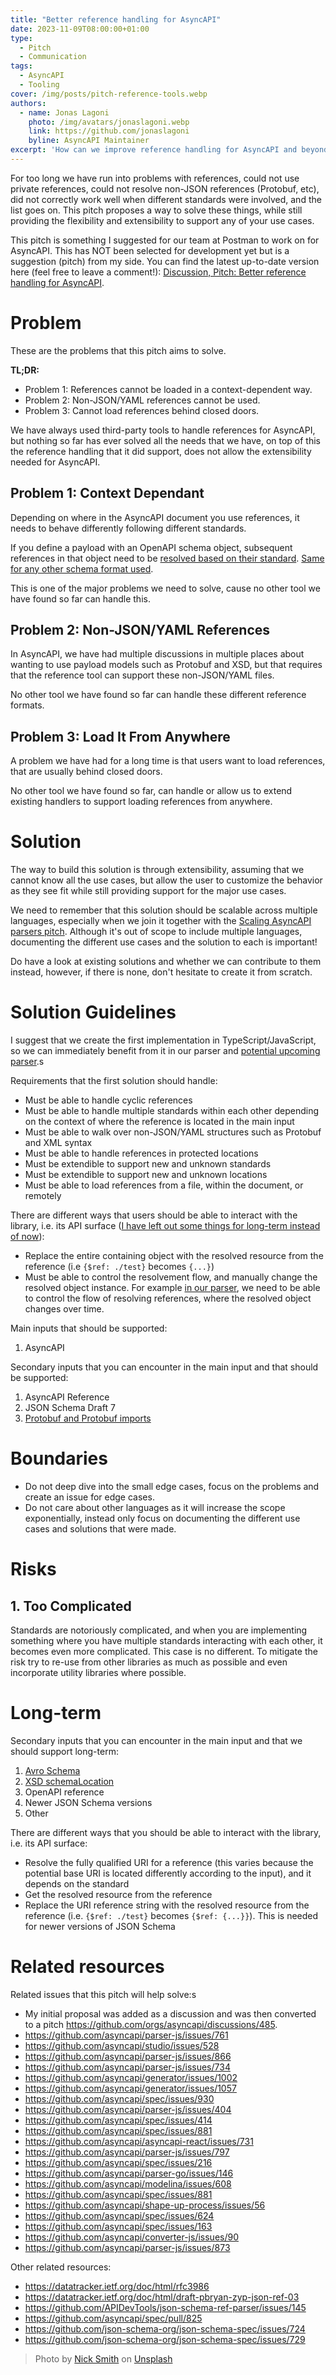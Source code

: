 ```yaml
---
title: "Better reference handling for AsyncAPI"
date: 2023-11-09T08:00:00+01:00
type: 
  - Pitch
  - Communication
tags:
  - AsyncAPI
  - Tooling
cover: /img/posts/pitch-reference-tools.webp
authors:
  - name: Jonas Lagoni
    photo: /img/avatars/jonaslagoni.webp
    link: https://github.com/jonaslagoni
    byline: AsyncAPI Maintainer
excerpt: 'How can we improve reference handling for AsyncAPI and beyond?'
---
```


For too long we have run into problems with references, could not use private references, could not resolve non-JSON references (Protobuf, etc), did not correctly work well when different standards were involved, and the list goes on. This pitch proposes a way to solve these things, while still providing the flexibility and extensibility to support any of your use cases.

This pitch is something I suggested for our team at Postman to work on for AsyncAPI. This has NOT been selected for development yet but is a suggestion (pitch) from my side. You can find the latest up-to-date version here (feel free to leave a comment!): [Discussion, Pitch: Better reference handling for AsyncAPI](https://github.com/jonaslagoni/jonaslagoni/discussions/2).

# Problem

These are the problems that this pitch aims to solve.

**TL;DR:**
- Problem 1: References cannot be loaded in a context-dependent way.
- Problem 2: Non-JSON/YAML references cannot be used.
- Problem 3: Cannot load references behind closed doors.

We have always used third-party tools to handle references for AsyncAPI, but nothing so far has ever solved all the needs that we have, on top of this the reference handling that it did support, does not allow the extensibility needed for AsyncAPI.

## Problem 1: Context Dependant
Depending on where in the AsyncAPI document you use references, it needs to behave differently following different standards. 

If you define a payload with an OpenAPI schema object, subsequent references in that object need to be [resolved based on their standard](https://spec.openapis.org/oas/v3.0.3#reference-object). [Same for any other schema format used](https://www.asyncapi.com/docs/reference/specification/v2.6.0#messageObjectSchemaFormatTable).

This is one of the major problems we need to solve, cause no other tool we have found so far can handle this.

## Problem 2: Non-JSON/YAML References
In AsyncAPI, we have had multiple discussions in multiple places about wanting to use payload models such as Protobuf and XSD, but that requires that the reference tool can support these non-JSON/YAML files.

No other tool we have found so far can handle these different reference formats.

## Problem 3: Load It From Anywhere

A problem we have had for a long time is that users want to load references, that are usually behind closed doors. 

No other tool we have found so far, can handle or allow us to extend existing handlers to support loading references from anywhere.

# Solution

The way to build this solution is through extensibility, assuming that we cannot know all the use cases, but allow the user to customize the behavior as they see fit while still providing support for the major use cases.

We need to remember that this solution should be scalable across multiple languages, especially when we join it together with the [Scaling AsyncAPI parsers pitch](https://eventstack.tech/posts/pitch-scaling-parsers). Although it's out of scope to include multiple languages, documenting the different use cases and the solution to each is important!

Do have a look at existing solutions and whether we can contribute to them instead, however, if there is none, don't hesitate to create it from scratch.

# Solution Guidelines

I suggest that we create the first implementation in TypeScript/JavaScript, so we can immediately benefit from it in our parser and [potential upcoming parser](https://eventstack.tech/posts/pitch-scaling-parsers).s

Requirements that the first solution should handle:
- Must be able to handle cyclic references
- Must be able to handle multiple standards within each other depending on the context of where the reference is located in the main input
- Must be able to walk over non-JSON/YAML structures such as Protobuf and XML syntax
- Must be able to handle references in protected locations
- Must be extendible to support new and unknown standards
- Must be extendible to support new and unknown locations 
- Must be able to load references from a file, within the document, or remotely

There are different ways that users should be able to interact with the library, i.e. its API surface ([I have left out some things for long-term instead of now](#long-term)):
- Replace the entire containing object with the resolved resource from the reference  (i.e `{$ref: ./test}` becomes `{...}`)
- Must be able to control the resolvement flow, and manually change the resolved object instance.
For example [in our parser](https://github.com/asyncapi/parser-js/issues/873), we need to be able to control the flow of resolving references, where the resolved object changes over time. 

Main inputs that should be supported:
1. AsyncAPI

Secondary inputs that you can encounter in the main input and that should be supported:
1. AsyncAPI Reference
2. JSON Schema Draft 7
3. [Protobuf and Protobuf imports](https://protobuf.dev/programming-guides/proto3/#importing)

# Boundaries

- Do not deep dive into the small edge cases, focus on the problems and create an issue for edge cases.
- Do not care about other languages as it will increase the scope exponentially, instead only focus on documenting the different use cases and solutions that were made.

# Risks

## 1. Too Complicated
Standards are notoriously complicated, and when you are implementing something where you have multiple standards interacting with each other, it becomes even more complicated. This case is no different. To mitigate the risk try to re-use from other libraries as much as possible and even incorporate utility libraries where possible.

# Long-term

Secondary inputs that you can encounter in the main input and that we should support long-term:
1. [Avro Schema](https://deeptimittalblogger.medium.com/defining-reusable-schemas-in-avro-991f2e21d1ca)
2. [XSD schemaLocation](https://www.oreilly.com/library/view/xml-in-a/0596007647/re168.html)
3. OpenAPI reference
4. Newer JSON Schema versions
5. Other

There are different ways that you should be able to interact with the library, i.e. its API surface:

- Resolve the fully qualified URI for a reference (this varies because the potential base URI is located differently according to the input), and it depends on the standard 
- Get the resolved resource from the reference
- Replace the URI reference string with the resolved resource from the reference (i.e. `{$ref: ./test}` becomes `{$ref: {...}}`). This is needed for newer versions of JSON Schema

# Related resources

Related issues that this pitch will help solve:s
- My initial proposal was added as a discussion and was then converted to a pitch https://github.com/orgs/asyncapi/discussions/485.
- https://github.com/asyncapi/parser-js/issues/761
- https://github.com/asyncapi/studio/issues/528
- https://github.com/asyncapi/parser-js/issues/866
- https://github.com/asyncapi/parser-js/issues/734
- https://github.com/asyncapi/generator/issues/1002
- https://github.com/asyncapi/generator/issues/1057
- https://github.com/asyncapi/spec/issues/930
- https://github.com/asyncapi/parser-js/issues/404
- https://github.com/asyncapi/spec/issues/414
- https://github.com/asyncapi/spec/issues/881
- https://github.com/asyncapi/asyncapi-react/issues/731
- https://github.com/asyncapi/parser-js/issues/797
- https://github.com/asyncapi/spec/issues/216
- https://github.com/asyncapi/parser-go/issues/146
- https://github.com/asyncapi/modelina/issues/608
- https://github.com/asyncapi/spec/issues/881
- https://github.com/asyncapi/shape-up-process/issues/56
- https://github.com/asyncapi/spec/issues/624
- https://github.com/asyncapi/spec/issues/163
- https://github.com/asyncapi/converter-js/issues/90
- https://github.com/asyncapi/parser-js/issues/873

Other related resources:
- https://datatracker.ietf.org/doc/html/rfc3986 
- https://datatracker.ietf.org/doc/html/draft-pbryan-zyp-json-ref-03
- https://github.com/APIDevTools/json-schema-ref-parser/issues/145
- https://github.com/asyncapi/spec/pull/825
- https://github.com/json-schema-org/json-schema-spec/issues/724
- https://github.com/json-schema-org/json-schema-spec/issues/729

> Photo by <a href="https://unsplash.com/@_nicksmith?utm_content=creditCopyText&utm_medium=referral&utm_source=unsplash">Nick Smith</a> on <a href="https://unsplash.com/photos/a-library-with-many-books-kkqZjDhAuoM?utm_content=creditCopyText&utm_medium=referral&utm_source=unsplash">Unsplash</a>
  